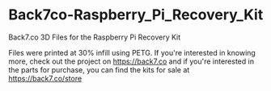 # Back7co-Raspberry_Pi_Recovery_Kit
 Back7.co 3D Files for the Raspberry Pi Recovery Kit

Files were printed at 30% infill using PETG.  If you're interested in knowing more, check out the project on https://back7.co and if you're interested in the parts for purchase, you can find the kits for sale at https://back7.co/store
